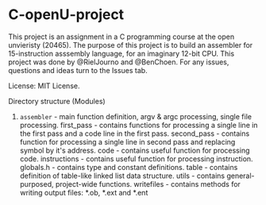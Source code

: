 # C-openU-project

This project is an assignment in a C programming course at the open unvieristy (20465). The purpose of this project is to build an assembler for 15-instruction asssembly language, for an imaginary 12-bit CPU. This project was done by @RielJourno and @BenChoen. For any issues, questions and ideas turn to the Issues tab.

License: MIT License.

Directory structure (Modules)
1. `assembler` - main function definition, argv & argc processing, single file processing.
first_pass - contains functions for processing a single line in the first pass and a code line in the first pass.
second_pass - contains function for processing a single line in second pass and replacing symbol by it's address.
code - contains useful function for processing code.
instructions - contains useful function for processing instruction.
globals.h - contains type and constant definitions.
table - contains definition of table-like linked list data structure.
utils - contains general-purposed, project-wide functions.
writefiles - contains methods for writing output files: *.ob, *.ext and *.ent
